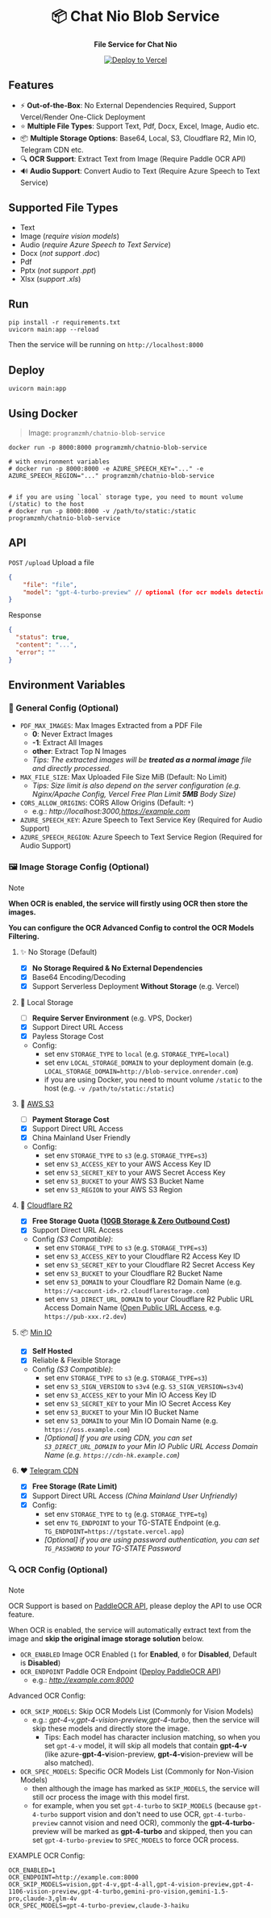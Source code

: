 <div align="center">
    
# 📦 Chat Nio Blob Service

**File Service for Chat Nio**

[![Deploy to Vercel](https://vercel.com/button)](https://vercel.com/new/clone?repository-url=https://github.com/Deeptrain-Community/chatnio-blob-service)

</div>

## Features
- ⚡ **Out-of-the-Box**: No External Dependencies Required, Support Vercel/Render One-Click Deployment
- ⭐ **Multiple File Types**: Support Text, Pdf, Docx, Excel, Image, Audio etc.
- 📦 **Multiple Storage Options**: Base64, Local, S3, Cloudflare R2, Min IO, Telegram CDN etc.
- 🔍 **OCR Support**: Extract Text from Image (Require Paddle OCR API)
- 🔊 **Audio Support**: Convert Audio to Text (Require Azure Speech to Text Service)

## Supported File Types
- Text
- Image (_require vision models_)
- Audio (_require Azure Speech to Text Service_)
- Docx (_not support .doc_)
- Pdf
- Pptx (_not support .ppt_)
- Xlsx (_support .xls_)


## Run
```shell
pip install -r requirements.txt
uvicorn main:app --reload
```
Then the service will be running on `http://localhost:8000`

## Deploy
```shell
uvicorn main:app
```

## Using Docker
> Image: `programzmh/chatnio-blob-service`

```shell
docker run -p 8000:8000 programzmh/chatnio-blob-service

# with environment variables
# docker run -p 8000:8000 -e AZURE_SPEECH_KEY="..." -e AZURE_SPEECH_REGION="..." programzmh/chatnio-blob-service


# if you are using `local` storage type, you need to mount volume (/static) to the host
# docker run -p 8000:8000 -v /path/to/static:/static programzmh/chatnio-blob-service
```

## API
`POST` `/upload` Upload a file
```json
{
    "file": "file",
    "model": "gpt-4-turbo-preview" // optional (for ocr models detection)
}
```

Response

```json
{
  "status": true,
  "content": "...",
  "error": ""
}
```

## Environment Variables
### 🎨 General Config (Optional)

- `PDF_MAX_IMAGES`: Max Images Extracted from a PDF File
    - **0**: Never Extract Images
    - **-1**: Extract All Images
    - **other**: Extract Top N Images
    - *Tips: The extracted images will be **treated as a normal image** file and directly processed*.
- `MAX_FILE_SIZE`: Max Uploaded File Size MiB (Default: No Limit)
  - *Tips: Size limit is also depend on the server configuration (e.g. Nginx/Apache Config, Vercel Free Plan Limit **5MB** Body Size)*
- `CORS_ALLOW_ORIGINS`: CORS Allow Origins (Default: `*`)
  - e.g.: *http://localhost:3000,https://example.com*
- `AZURE_SPEECH_KEY`: Azure Speech to Text Service Key (Required for Audio Support)
- `AZURE_SPEECH_REGION`: Azure Speech to Text Service Region (Required for Audio Support)



### 🖼 Image Storage Config (Optional)
> [!NOTE]
> **When OCR is enabled, the service will firstly using OCR then store the images.**
>
> **You can configure the OCR Advanced Config to control the OCR Models Filtering.**

1. ✨ No Storage (Default)
   - [x] **No Storage Required & No External Dependencies**
   - [x] Base64 Encoding/Decoding
   - [x] Support Serverless Deployment **Without Storage** (e.g. Vercel)

2. 📁 Local Storage
   - [ ] **Require Server Environment** (e.g. VPS, Docker)
   - [x] Support Direct URL Access
   - [x] Payless Storage Cost
   - Config:
     - set env `STORAGE_TYPE` to `local` (e.g. `STORAGE_TYPE=local`)
     - set env `LOCAL_STORAGE_DOMAIN` to your deployment domain (e.g. `LOCAL_STORAGE_DOMAIN=http://blob-service.onrender.com`)
     - if you are using Docker, you need to mount volume `/static` to the host (e.g. `-v /path/to/static:/static`)
     
3. 🚀 [AWS S3](https://aws.amazon.com/s3)
   - [ ] **Payment Storage Cost**
   - [x] Support Direct URL Access
   - [x] China Mainland User Friendly
   - Config:
     - set env `STORAGE_TYPE` to `s3` (e.g. `STORAGE_TYPE=s3`)
     - set env `S3_ACCESS_KEY` to your AWS Access Key ID
     - set env `S3_SECRET_KEY` to your AWS Secret Access Key
     - set env `S3_BUCKET` to your AWS S3 Bucket Name
     - set env `S3_REGION` to your AWS S3 Region

4. 🔔 [Cloudflare R2](https://www.cloudflare.com/zh-cn/developer-platform/r2)
   - [x] **Free Storage Quota ([10GB Storage & Zero Outbound Cost]((https://developers.cloudflare.com/r2/pricing/)))**
   - [x] Support Direct URL Access
   - Config *(S3 Compatible)*:
     - set env `STORAGE_TYPE` to `s3` (e.g. `STORAGE_TYPE=s3`)
     - set env `S3_ACCESS_KEY` to your Cloudflare R2 Access Key ID
     - set env `S3_SECRET_KEY` to your Cloudflare R2 Secret Access Key
     - set env `S3_BUCKET` to your Cloudflare R2 Bucket Name
     - set env `S3_DOMAIN` to your Cloudflare R2 Domain Name (e.g. `https://<account-id>.r2.cloudflarestorage.com`)
     - set env `S3_DIRECT_URL_DOMAIN` to your Cloudflare R2 Public URL Access Domain Name ([Open Public URL Access](https://developers.cloudflare.com/r2/buckets/public-buckets/), e.g. `https://pub-xxx.r2.dev`)

5. 📦 [Min IO](https://min.io)
    - [x] **Self Hosted**
    - [x] Reliable & Flexible Storage
    - Config *(S3 Compatible)*:
      - set env `STORAGE_TYPE` to `s3` (e.g. `STORAGE_TYPE=s3`)
      - set env `S3_SIGN_VERSION` to `s3v4` (e.g. `S3_SIGN_VERSION=s3v4`)
      - set env `S3_ACCESS_KEY` to your Min IO Access Key ID
      - set env `S3_SECRET_KEY` to your Min IO Secret Access Key
      - set env `S3_BUCKET` to your Min IO Bucket Name
      - set env `S3_DOMAIN` to your Min IO Domain Name (e.g. `https://oss.example.com`)
      - *[Optional] If you are using CDN, you can set `S3_DIRECT_URL_DOMAIN` to your Min IO Public URL Access Domain Name (e.g. `https://cdn-hk.example.com`)*

6. ❤ [Telegram CDN](https://github.com/csznet/tgState)
    - [x] **Free Storage (Rate Limit)**
    - [x] Support Direct URL Access *(China Mainland User Unfriendly)*
    - [x] Config:
      - set env `STORAGE_TYPE` to `tg` (e.g. `STORAGE_TYPE=tg`)
      - set env `TG_ENDPOINT` to your TG-STATE Endpoint (e.g. `TG_ENDPOINT=https://tgstate.vercel.app`)
      - *[Optional] if you are using password authentication, you can set `TG_PASSWORD` to your TG-STATE Password*



### 🔍 OCR Config (Optional)
> [!NOTE]
> OCR Support is based on [PaddleOCR API](https://github.com/cgcel/PaddleOCRFastAPI), please deploy the API to use OCR feature.
> 
> When OCR is enabled, the service will automatically extract text from the image and **skip the original image storage solution** below.

- `OCR_ENABLED` Image OCR Enabled (`1` for **Enabled**, `0` for **Disabled**, Default is **Disabled**)
- `OCR_ENDPOINT` Paddle OCR Endpoint ([Deploy PaddleOCR API](https://github.com/cgcel/PaddleOCRFastAPI))
    - e.g.: *http://example.com:8000*

Advanced OCR Config:
- `OCR_SKIP_MODELS`: Skip OCR Models List (Commonly for Vision Models)
    - e.g.: *gpt-4-v,gpt-4-vision-preview,gpt-4-turbo*, then the service will skip these models and directly store the image.
      - Tips: Each model has character inclusion matching, so when you set `gpt-4-v` model, it will skip all models that contain **gpt-4-v** (like azure-**gpt-4-v**ision-preview, **gpt-4-v**ision-preview will be also matched).
- `OCR_SPEC_MODELS`: Specific OCR Models List (Commonly for Non-Vision Models)
    - then although the image has marked as `SKIP_MODELS`, the service will still ocr process the image with this model first.
    - for example, when you set `gpt-4-turbo` to `SKIP_MODELS` (because `gpt-4-turbo` support vision and don't need to use OCR, `gpt-4-turbo-preview` cannot vision and need OCR), commonly the **gpt-4-turbo**-preview will be marked as **gpt-4-turbo** and skipped, then you can set `gpt-4-turbo-preview` to `SPEC_MODELS` to force OCR process.

EXAMPLE OCR Config:
```env
OCR_ENABLED=1
OCR_ENDPOINT=http://example.com:8000
OCR_SKIP_MODELS=vision,gpt-4-v,gpt-4-all,gpt-4-vision-preview,gpt-4-1106-vision-preview,gpt-4-turbo,gemini-pro-vision,gemini-1.5-pro,claude-3,glm-4v
OCR_SPEC_MODELS=gpt-4-turbo-preview,claude-3-haiku
```
